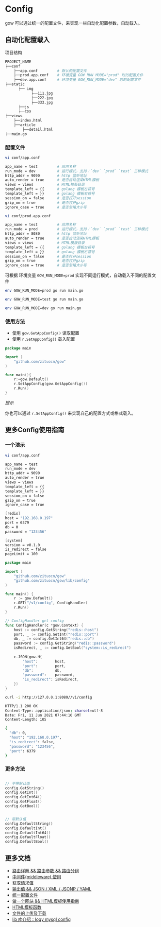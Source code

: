 # Config

gow 可以通过统一的配置文件，来实现一些自动化配置参数，自动载入。


## 自动化配置载入

项目结构

```sh
PROJECT_NAME
├──conf
    ├──app.conf         # 默认的配置文件 
    ├──prod.app.conf    # 环境变量 GOW_RUN_MODE="prod" 时的配置文件
    ├──dev.app.conf     # 环境变量 GOW_RUN_MODE="dev" 时的配置文件
├──static
      ├── img
            ├──111.jpg
            ├──222.jpg
            ├──333.jpg
      ├──js
      ├──css
├──views
    ├──index.html
    ├──article
        ├──detail.html
├──main.go
```


### 配置文件

```sh
vi conf/app.conf
```

```sh
app_name = test         # 应用名称
run_mode = dev          # 运行模式，支持：`dev` `prod` `test` 三种模式
http_addr = 9090        # http 监听地址
auto_render = true      # 是否自动渲染HTML模板
views = views           # HTML模板目录
template_left = {{      # golang 模板左符号
template_left = }}      # golang 模板右符号 
session_on = false      # 是否打开session
gzip_on = true          # 是否打开gzip 
ignore_case = true      # 是否忽略大小写
```


```sh
vi conf/prod.app.conf
```

```sh
app_name = test         # 应用名称
run_mode = prod         # 运行模式，支持：`dev` `prod` `test` 三种模式
http_addr = 8080        # http 监听地址
auto_render = true      # 是否自动渲染HTML模板
views = views           # HTML模板目录
template_left = {{      # golang 模板左符号
template_left = }}      # golang 模板右符号 
session_on = false      # 是否打开session
gzip_on = true          # 是否打开gzip 
ignore_case = true      # 是否忽略大小写
```


可根据 环境变量 `GOW_RUN_MODE=prod` 实现不同运行模式，自动载入不同的配置文件


```sh
env GOW_RUN_MODE=prod go run main.go
```
```sh
env GOW_RUN_MODE=test go run main.go
```

```sh
env GOW_RUN_MODE=dev go run main.go
```

### 使用方法

* 使用 ` gow.GetAppConfig() ` 读取配置
* 使用 ` r.SetAppConfig() ` 载入配置

```go
package main

import (
    "github.com/zituocn/gow"
)

func main(){
    r:=gow.Default()
    r.SetAppConfig(gow.GetAppConfig())
    r.Run()
}
```

*提示* 

你也可以通过 `r.SetAppConfig()` 来实现自己的配置方式或格式载入。

## 更多Config使用指南


### 一个演示

```sh
vi conf/app.conf
```

```sh
app_name = test
run_mode = dev
http_addr = 9090
auto_render = true
views = views
template_left = {{
template_left = }}
session_on = false
gzip_on = true
ignore_case = true

[redis]
host = "192.168.0.197"
port = 6379
db = 0
password = "123456"

[system]
version = v0.1.0
is_redirect = false
pageLimit = 100
```

```go
package main

import (
    "github.com/zituocn/gow"
    "github.com/zituocn/gow/lib/config"
)

func main() {
    r := gow.Default()
    r.GET("/v1/config", ConfigHandler)
    r.Run()
}

// ConfigHandler get config
func ConfigHandler(c *gow.Context) {
    host := config.GetString("redis::host")
    port, _ := config.GetInt("redis::port")
    db, _ := config.GetInt64("redis::db")
    password := config.GetString("redis::password")
    isRedirect, _ := config.GetBool("system::is_redirect")
    
    c.JSON(gow.H{
        "host":        host,
        "port":        port,
        "db":          db,
        "password":    password,
        "is_redirect": isRedirect,
    })
}

```

```sh
curl -i http://127.0.0.1:8080//v1/config 

HTTP/1.1 200 OK
Content-Type: application/json; charset=utf-8
Date: Fri, 11 Jun 2021 07:44:16 GMT
Content-Length: 105

{
  "db": 0,
  "host": "192.168.0.197",
  "is_redirect": false,
  "password": "123456",
  "port": 6379
}
```

### 更多方法

```go

// 不带默认值
config.GetString()
config.GetInt()
config.GetInt64()
config.GetFloat()
config.GetBool()


// 带默认值 
config.DefaultString()
config.DefaultInt()
config.DefaultInt64()
config.DefaultFloat()
config.DefaultBool()
```

## 更多文档

* [路由详解 && 路由参数 && 路由分组](https://github.com/zituocn/gow/blob/main/docs/route.md)
* [中间件(middleware) 使用](https://github.com/zituocn/gow/blob/main/docs/middleware.md)
* [获取请求值](https://github.com/zituocn/gow/blob/main/docs/request.md)
* [输出值 && JSON / XML / JSONP / YAML](https://github.com/zituocn/gow/blob/main/docs/response.md)
* [统一配置文件](https://github.com/zituocn/gow/blob/main/docs/config.md)
* [做一个网站 && HTML模板使用指南](https://github.com/zituocn/gow/blob/main/docs/website.md)
* [HTML模板函数](https://github.com/zituocn/gow/blob/main/docs/html.md)
* [文件的上传及下载](https://github.com/zituocn/gow/blob/main/docs/upload.md)
* [lib 库介绍：logy mysql config ](https://github.com/zituocn/gow/blob/main/docs/lib.md)
